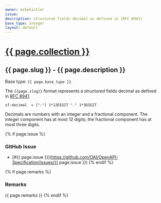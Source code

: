 ```yaml
---
owner: mikekistler
issue: 
description: structured fields decimal as defined in [RFC 8941]
base_type: integer
layout: default
---
```


# <a href="..">{{ page.collection }}</a>

## {{ page.slug }} - {{ page.description }}

Base type: `{{ page.base_type }}`.

The `{{page.slug}}` format represents a structured fields decimal as defined in [RFC 8941].

```abnf
sf-decimal  = ["-"] 1*12DIGIT "." 1*3DIGIT
```

Decimals are numbers with an integer and a fractional component.
The integer component has at most 12 digits; the fractional component has at most three digits.

{% if page.issue %}
### GitHub Issue

* [#{{ page.issue }}](https://github.com/OAI/OpenAPI-Specification/issues/{{ page.issue }})
{% endif %}

{% if page.remarks %}
### Remarks

{{ page.remarks }}
{% endif %}

[RFC 8941]: https://www.rfc-editor.org/rfc/rfc8941#name-decimals
